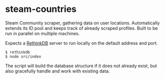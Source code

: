 # steam-countries

Steam Community scraper, gathering data on user locations. Automatically extends its ID pool and keeps track of already scraped profiles. Built to be run in parallel on multiple machines.

Expects a [RethinkDB](https://rethinkdb.com/) server to run locally on the default address and port.

```
$ rethinkdb
$ node src/index
```

The script will build the database structure if it does not already exist, but also gracefully handle and work with existing data.
